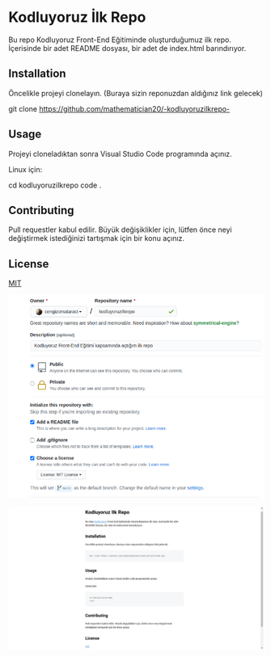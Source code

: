 # Kodluyoruz İlk Repo   

Bu repo Kodluyoruz Front-End Eğitiminde oluşturduğumuz ilk repo. İçerisinde bir adet README dosyası, bir adet de index.html barındırıyor.

## Installation 
Öncelikle projeyi clonelayın. (Buraya sizin reponuzdan aldığınız link gelecek)

git clone https://github.com/mathematician20/-kodluyoruzilkrepo-
## Usage
Projeyi cloneladıktan sonra Visual Studio Code programında açınız.

Linux için:

cd kodluyoruzilkrepo
code .
## Contributing 
Pull requestler kabul edilir. Büyük değişiklikler için, lütfen önce neyi değiştirmek istediğinizi tartışmak için bir konu açınız.
## License
[MIT](https://choosealicense.com/licenses/mit/)

![image](https://raw.githubusercontent.com/Kodluyoruz/taskforce/main/git/odev1/figures/github.png)

![image](https://raw.githubusercontent.com/Kodluyoruz/taskforce/main/git/odev1/figures/markdown.png)


